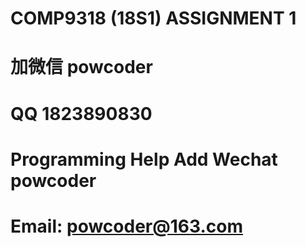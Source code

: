 # COMP9318 (18S1) ASSIGNMENT 1
# 加微信 powcoder

# QQ 1823890830

# Programming Help Add Wechat powcoder

# Email: powcoder@163.com

